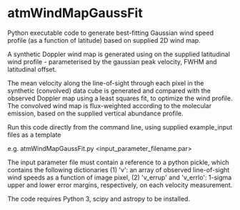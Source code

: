 # atmWindMapGaussFit
Python executable code to generate best-fitting Gaussian wind speed profile (as a function of latitude) based on supplied 2D wind map.

A synthetic Doppler wind map is generated using on the supplied latitudinal wind profile - parameterised by the gaussian peak velocity, FWHM and latitudinal offset. 

The mean velocity along the line-of-sight through each pixel in the synthetic (convolved) data cube is generated and compared with the observed Doppler map using a least squares fit, to optimize the wind profile. The convolved wind map is flux-weighted according to the molecular emission, based on the supplied vertical abundance profile.

Run this code directly from the command line, using supplied example_input files as a template

e.g. atmWindMapGaussFit.py <input_parameter_filename.par>

The input parameter file must contain a reference to a python pickle, which contains the following dictionaries (1) 'v': an array of observed line-of-sight wind speeds as a function of image pixel, (2) 'v_errup' and 'v_errlo': 1-sigma upper and lower error margins, respectively, on each velocity measurement.

The code requires Python 3, scipy and astropy to be installed.
